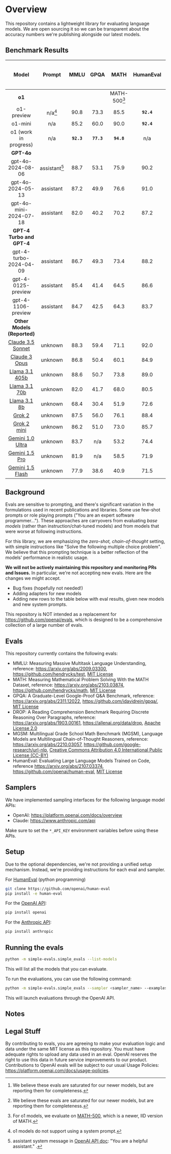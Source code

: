 # Overview
This repository contains a lightweight library for evaluating language models.
We are open sourcing it so we can be transparent about the accuracy numbers we're publishing alongside our latest models.

## Benchmark Results

| Model                        | Prompt        | MMLU   | GPQA   | MATH   | HumanEval | MGSM[^5] | DROP[^5]<br>(F1, 3-shot) | SimpleQA 
|:----------------------------:|:-------------:|:------:|:------:|:------:|:---------:|:------:|:--------------------------:|:---------:| 
| **o1**                       |               |        |        | MATH-500[^6] |          |        |                           |          
| o1-preview                   | n/a[^7]       |  90.8  |  73.3  |  85.5  | **`92.4`** |  90.8  |  74.8                      | **`42.4`** | 
| o1-mini                      | n/a           |  85.2  |  60.0  |  90.0  | **`92.4`** |  89.9  |  83.9                      | 7.6        |  
| o1 (work in progress)        | n/a           | **`92.3`** | **`77.3`** | **`94.8`** |   n/a    |   n/a  |   n/a            |   n/a 
| **GPT-4o**                   |               |        |        |        |           |        |                        |
| gpt-4o-2024-08-06            | assistant[^2] |  88.7  |  53.1  |  75.9  |   90.2    |  90.0  |  79.8                       | 40.1       |  
| gpt-4o-2024-05-13            | assistant     |  87.2  |  49.9  |  76.6  |   91.0    |  89.9  |  83.7                       | 39.0       |
| gpt-4o-mini-2024-07-18       | assistant     |  82.0  |  40.2  |  70.2  |   87.2    |  87.0  |  79.7                       | 9.5        | 
| **GPT-4 Turbo and GPT-4**     |               |        |        |        |           |        |                            |
| gpt-4-turbo-2024-04-09       | assistant     |  86.7  |  49.3  |  73.4  |   88.2    |  89.6  |  86.0                       | 24.2       |
| gpt-4-0125-preview           | assistant     |  85.4  |  41.4  |  64.5  |   86.6    |  85.1  |  81.5                       | n/a 
| gpt-4-1106-preview           | assistant     |  84.7  |  42.5  |  64.3  |   83.7    |  87.1  |  83.2                       | n/a 
| **Other Models (Reported)**   |               |        |        |        |           |        |                            |
| [Claude 3.5 Sonnet](https://www.anthropic.com/news/claude-3-5-sonnet) | unknown |  88.3  |  59.4  |  71.1  |   92.0    | **`91.6`** | **`87.1`** |  28.9 | 
| [Claude 3 Opus](https://www.anthropic.com/news/claude-3-family) | unknown |  86.8  |  50.4  |  60.1  |   84.9    |   90.7   |  83.1 |  23.5 |                   
| [Llama 3.1 405b](https://github.com/meta-llama/llama-models/blob/main/models/llama3_1/MODEL_CARD.md) | unknown |  88.6  |  50.7  |  73.8  |   89.0    | **`91.6`** |  84.8                   | n/a 
| [Llama 3.1 70b](https://github.com/meta-llama/llama-models/blob/main/models/llama3_1/MODEL_CARD.md) | unknown |  82.0  |  41.7  |  68.0  |   80.5    |  86.9  |  79.6                   | n/a 
| [Llama 3.1 8b](https://github.com/meta-llama/llama-models/blob/main/models/llama3_1/MODEL_CARD.md) | unknown |  68.4  |  30.4  |  51.9  |   72.6    |  68.9  |  59.5                   | n/a 
| [Grok 2](https://x.ai/blog/grok-2) | unknown | 87.5 | 56.0 | 76.1 | 88.4 | n/a | n/a | n/a 
| [Grok 2 mini](https://x.ai/blog/grok-2) | unknown | 86.2 | 51.0 | 73.0 | 85.7 | n/a | n/a | n/a 
| [Gemini 1.0 Ultra](https://goo.gle/GeminiV1-5) | unknown | 83.7 | n/a | 53.2 | 74.4 | 79.0 | 82.4 | n/a 
| [Gemini 1.5 Pro](https://goo.gle/GeminiV1-5) | unknown | 81.9 | n/a | 58.5 | 71.9 | 88.7 | 78.9 | n/a 
| [Gemini 1.5 Flash](https://goo.gle/GeminiV1-5) | unknown | 77.9 | 38.6 | 40.9 | 71.5 | 75.5 | 78.4 | n/a 

## Background

Evals are sensitive to prompting, and there's significant variation in the formulations used in recent publications and libraries.
Some use few-shot prompts or role playing prompts ("You are an expert software programmer...").
These approaches are carryovers from evaluating *base models* (rather than instruction/chat-tuned models) and from models that were worse at following instructions.

For this library, we are emphasizing the *zero-shot, chain-of-thought* setting, with simple instructions like "Solve the following multiple choice problem". We believe that this prompting technique is a better reflection of the models' performance in realistic usage.

**We will not be actively maintaining this repository and monitoring PRs and Issues.** In particular, we're not accepting new evals. Here are the changes we might accept.
- Bug fixes (hopefully not needed!)
- Adding adapters for new models
- Adding new rows to the table below with eval results, given new models and new system prompts.

This repository is NOT intended as a replacement for https://github.com/openai/evals, which is designed to be a comprehensive collection of a large number of evals.

## Evals

This repository currently contains the following evals:

- MMLU: Measuring Massive Multitask Language Understanding, reference: https://arxiv.org/abs/2009.03300, https://github.com/hendrycks/test, [MIT License](https://github.com/hendrycks/test/blob/master/LICENSE)
- MATH: Measuring Mathematical Problem Solving With the MATH Dataset, reference: https://arxiv.org/abs/2103.03874, https://github.com/hendrycks/math, [MIT License](https://github.com/idavidrein/gpqa/blob/main/LICENSE)
- GPQA: A Graduate-Level Google-Proof Q&A Benchmark, reference: https://arxiv.org/abs/2311.12022, https://github.com/idavidrein/gpqa/,  [MIT License](https://github.com/idavidrein/gpqa/blob/main/LICENSE)
- DROP: A Reading Comprehension Benchmark Requiring Discrete Reasoning Over Paragraphs, reference: https://arxiv.org/abs/1903.00161, https://allenai.org/data/drop, [Apache License 2.0](https://github.com/allenai/allennlp-models/blob/main/LICENSE)
- MGSM: Multilingual Grade School Math Benchmark (MGSM), Language Models are Multilingual Chain-of-Thought Reasoners, reference: https://arxiv.org/abs/2210.03057, https://github.com/google-research/url-nlp, [Creative Commons Attribution 4.0 International Public License (CC-BY)](https://github.com/google-research/url-nlp/blob/main/LICENSE)
- HumanEval: Evaluating Large Language Models Trained on Code, reference https://arxiv.org/abs/2107.03374, https://github.com/openai/human-eval, [MIT License](https://github.com/openai/human-eval/blob/master/LICENSE)

## Samplers

We have implemented sampling interfaces for the following language model APIs:

- OpenAI: https://platform.openai.com/docs/overview
- Claude: https://www.anthropic.com/api

Make sure to set the `*_API_KEY` environment variables before using these APIs.

## Setup

Due to the optional dependencies, we're not providing a unified setup mechanism. Instead, we're providing instructions for each eval and sampler.

For [HumanEval](https://github.com/openai/human-eval/) (python programming)
```bash
git clone https://github.com/openai/human-eval
pip install -e human-eval
```

For the [OpenAI API](https://pypi.org/project/openai/):
```bash
pip install openai
```

For the [Anthropic API](https://docs.anthropic.com/claude/docs/quickstart-guide):
```bash
pip install anthropic
```

## Running the evals
```bash
python -m simple-evals.simple_evals --list-models
```
This will list all the models that you can evaluate.

To run the evaluations, you can use the following command:
```bash
python -m simple-evals.simple_evals --sampler <sampler_name> --examples <num_examples>
```
This will launch evaluations through the OpenAI API.

## Notes

[^1]:chatgpt system message: "You are ChatGPT, a large language model trained by OpenAI, based on the GPT-4 architecture.\nKnowledge cutoff: 2023-12\nCurrent date: 2024-04-01"
[^2]:assistant system message in [OpenAI API doc](https://platform.openai.com/docs/api-reference/introduction): "You are a helpful assistant." .
[^3]:claude-3 empty system message: suggested by Anthropic API doc, and we have done limited experiments due to [rate limit](https://docs.anthropic.com/claude/reference/rate-limits) issues, but we welcome PRs with alternative choices.
[^4]:claude-3 lmsys system message: system message in LMSYS [Fast-chat open source code](https://github.com/lm-sys/FastChat/blob/7899355ebe32117fdae83985cf8ee476d2f4243f/fastchat/conversation.py#L894): "The assistant is Claude, created by Anthropic. The current date is {{currentDateTime}}. Claude's knowledge base was last updated ... ". We have done limited experiments due to [rate limit](https://docs.anthropic.com/claude/reference/rate-limits) issues, but we welcome PRs with alternative choices.
[^5]:We believe these evals are saturated for our newer models, but are reporting them for completeness.
[^6]:For o1 models, we evaluate on [MATH-500](https://github.com/openai/prm800k/tree/main/prm800k/math_splits), which is a newer, IID version of MATH.
[^7]:o1 models do not support using a system prompt.

## Legal Stuff
By contributing to evals, you are agreeing to make your evaluation logic and data under the same MIT license as this repository. You must have adequate rights to upload any data used in an eval. OpenAI reserves the right to use this data in future service improvements to our product. Contributions to OpenAI evals will be subject to our usual Usage Policies: https://platform.openai.com/docs/usage-policies.
